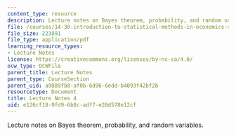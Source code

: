 ```yaml
---
content_type: resource
description: Lecture notes on Bayes theorem, probability, and random variables.
file: /courses/14-30-introduction-to-statistical-methods-in-economics-spring-2009/e126cf189fd96b8cadf7e28d578e12cf_MIT14_30s09_lec04.pdf
file_size: 223891
file_type: application/pdf
learning_resource_types:
- Lecture Notes
license: https://creativecommons.org/licenses/by-nc-sa/4.0/
ocw_type: OCWFile
parent_title: Lecture Notes
parent_type: CourseSection
parent_uid: a9889fb8-af0b-6d96-6edd-b4093f42bf2b
resourcetype: Document
title: Lecture Notes 4
uid: e126cf18-9fd9-6b8c-adf7-e28d578e12cf
---
```

Lecture notes on Bayes theorem, probability, and random variables.